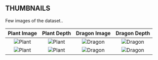 ## THUMBNAILS

Few images of the dataset..


Plant Image                |  Plant Depth              | Dragon Image              | Dragon Depth              |
:-------------------------:|:-------------------------:|:-------------------------:|:-------------------------:|
![Plant](https://github.com/PlenopticToolbox/PlenopticToolbox2.0/blob/master/THUMBNAILS/Plant_small.png) | ![Plant](https://github.com/PlenopticToolbox/PlenopticToolbox2.0/blob/master/THUMBNAILS/Plant_DEPTH_small.png) | ![Dragon](https://github.com/PlenopticToolbox/PlenopticToolbox2.0/blob/master/THUMBNAILS/Dragon_small.png) | ![Dragon](https://github.com/PlenopticToolbox/PlenopticToolbox2.0/blob/master/THUMBNAILS/Dragon_DEPTH_small.png)
![Plant](https://github.com/PlenopticToolbox/PlenopticToolbox2.0/blob/master/THUMBNAILS/Alley_light.png) | ![Plant](https://github.com/PlenopticToolbox/PlenopticToolbox2.0/blob/master/THUMBNAILS/Alley_light_disp.png) | ![Dragon](https://github.com/PlenopticToolbox/PlenopticToolbox2.0/blob/master/THUMBNAILS/Coffee_rose_largest_small.png) | ![Dragon](https://github.com/PlenopticToolbox/PlenopticToolbox2.0/blob/master/THUMBNAILS/Coffee_rose_largest_disp.png)


